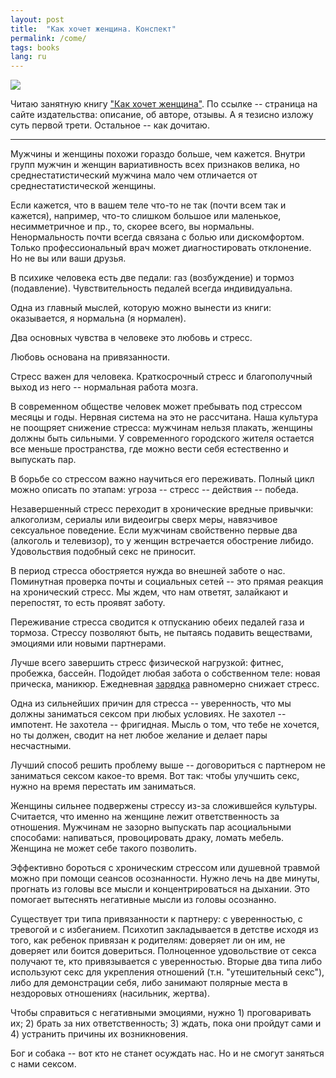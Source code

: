 ```yaml
---
layout: post
title:  "Как хочет женщина. Конспект"
permalink: /come/
tags: books
lang: ru
---
```


[mann]:https://www.mann-ivanov-ferber.ru/books/kak-hochet-zhenshina/

![](https://user-images.githubusercontent.com/1059232/36092910-14dd9de0-0ffa-11e8-8a70-50d2263f6c4e.png)

Читаю занятную книгу ["Как хочет женщина"][mann]. По ссылке -- страница на сайте
издательства: описание, об авторе, отзывы. А я тезисно изложу суть первой
трети. Остальное -- как дочитаю.

* * *

Мужчины и женщины похожи гораздо больше, чем кажется. Внутри групп мужчин и
женщин вариативность всех признаков велика, но среднестатистический мужчина мало
чем отличается от среднестатистической женщины.

Если кажется, что в вашем теле что-то не так (почти всем так и кажется),
например, что-то слишком большое или маленькое, несимметричное и пр., то, скорее
всего, вы нормальны. Ненормальность почти всегда связана с болью или
дискомфортом. Только профессиональный врач может диагностировать отклонение. Но
не вы или ваши друзья.

В психике человека есть две педали: газ (возбуждение) и тормоз
(подавление). Чувствительность педалей всегда индивидуальна.

Одна из главный мыслей, которую можно вынести из книги: оказывается, я нормальна
(я нормален).

Два основных чувства в человеке это любовь и стресс.

Любовь основана на привязанности.

Стресс важен для человека. Краткосрочный стресс и благополучный выход из него --
нормальная работа мозга.

В современном обществе человек может пребывать под стрессом месяцы и
годы. Нервная система на это не рассчитана. Наша культура не поощряет снижение
стресса: мужчинам нельзя плакать, женщины должны быть сильными. У современного
городского жителя остается все меньше пространства, где можно вести себя
естественно и выпускать пар.

В борьбе со стрессом важно научиться его переживать. Полный цикл можно описать
по этапам: угроза -- стресс -- действия -- победа.

Незавершенный стресс переходит в хронические вредные привычки: алкоголизм,
сериалы или видеоигры сверх меры, навязчивое сексуальное поведение. Если
мужчинам свойственно первые два (алкоголь и телевизор), то у женщин встречается
обострение либидо. Удовольствия подобный секс не приносит.

В период стресса обостряется нужда во внешней заботе о нас. Поминутная проверка
почты и социальных сетей -- это прямая реакция на хронический стресс. Мы ждем,
что нам ответят, залайкают и перепостят, то есть проявят заботу.

Переживание стресса сводится к отпусканию обеих педалей газа и тормоза. Стрессу
позволяют быть, не пытаясь подавить веществами, эмоциями или новыми партнерами.

Лучше всего завершить стресс физической нагрузкой: фитнес, пробежка,
бассейн. Подойдет любая забота о собственном теле: новая прическа,
маникюр. Ежедневная [зарядка](/workout) равномерно снижает стресс.

Одна из сильнейших причин для стресса -- уверенность, что мы должны заниматься
сексом при любых условиях. Не захотел -- импотент. Не захотела --
фригидная. Мысль о том, что тебе не хочется, но ты должен, сводит на нет любое
желание и делает пары несчастными.

Лучший способ решить проблему выше -- договориться с партнером не заниматься
сексом какое-то время. Вот так: чтобы улучшить секс, нужно на время перестать им
заниматься.

Женщины сильнее подвержены стрессу из-за сложившейся культуры. Считается, что
именно на женщине лежит ответственность за отношения. Мужчинам не зазорно
выпускать пар асоциальными способами: напиваться, провоцировать драку, ломать
мебель. Женщина не может себе такого позволить.

Эффективно бороться с хроническим стрессом или душевной травмой можно при помощи
сеансов осознанности. Нужно лечь на две минуты, прогнать из головы все мысли и
концентрироваться на дыхании. Это помогает вытеснять негативные мысли из головы
осознанно.

Существует три типа привязанности к партнеру: с уверенностью, с тревогой и с
избеганием. Психотип закладывается в детстве исходя из того, как ребенок
привязан к родителям: доверяет ли он им, не доверяет или боится
довериться. Полноценное удовольствие от секса получают те, кто привязывается с
уверенностью. Вторые два типа либо используют секс для укрепления отношений
(т.н. "утешительный секс"), либо для демонстрации себя, либо занимают полярные
места в нездоровых отношениях (насильник, жертва).

Чтобы справиться с негативными эмоциями, нужно 1) проговаривать их; 2) брать за
них ответственность; 3) ждать, пока они пройдут сами и 4) устранить причины их
возникновения.

Бог и собака -- вот кто не станет осуждать нас. Но и не смогут заняться с нами
сексом.
